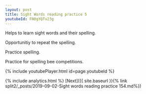 ```yaml
---
layout: post
title: Sight Words reading practice 5
youtubeId: FN0gYQTv23g
---
```

 
 
Helps to learn sight words and their spelling.

Opportunitiy to repeat the spelling. 

Practice spelling. 
 
Practice for spelling bee competitions. 
 
{% include youtubePlayer.html id=page.youtubeId %}
 
 
{% include analytics.html %} 
[Next]({{ site.baseurl }}{% link  split2/_posts/2019-09-02-Sight words reading practice 154.md%})
 
